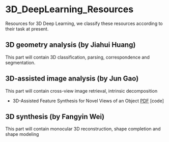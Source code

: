# 3D_DeepLearning_Resources
Resources for 3D Deep Learning, we classify these resources according to their task at present.
## 3D geometry analysis (by Jiahui Huang)
This part will contain 3D classification, parsing, correspondence and segmentation.
## 3D-assisted image analysis (by Jun Gao)
This part will contain cross-view image retrieval, intrinsic decomposition

- 3D-Assisted Feature Synthesis for Novel Views of an Object [PDF](http://ieeexplore.ieee.org/document/7410664/) [code]

## 3D synthesis (by Fangyin Wei)
This part will contain monocular 3D reconstruction, shape completion and shape modeling
